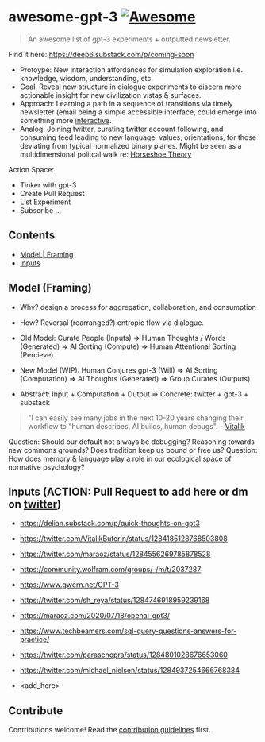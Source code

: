 # awesome-gpt-3 [![Awesome](https://awesome.re/badge.svg)](https://awesome.re)
> An awesome list of gpt-3 experiments + outputted newsletter.

Find it here: https://deep6.substack.com/p/coming-soon

* Protoype: New interaction affordances for simulation exploration i.e. knowledge, wisdom, understanding, etc. 
* Goal: Reveal new structure in dialogue experiments to discern more actionable insight for new civilization vistas & surfaces. 
* Approach: Learning a path in a sequence of transitions via timely newsletter (email being a simple accessible interface, could emerge into something more [interactive](https://github.com/moskalyk/massively-multiplater-online-chat). 
* Analog: Joining twitter, curating twitter account following, and consuming feed leading to new language, values, orientations, for those deviating from typical normalized binary planes. Might be seen as a multidimensional politcal walk re: [Horseshoe Theory](https://en.wikipedia.org/wiki/Horseshoe_theory)

Action Space:
- Tinker with gpt-3 
- Create Pull Request
- List Experiment
- Subscribe
...

## Contents
- [Model | Framing](#model)
- [Inputs](#inputs)

## Model (Framing)
- Why? design a process for aggregation, collaboration, and consumption
- How? Reversal (rearranged?) entropic flow via dialogue. 

- Old Model: Curate People (Inputs) => Human Thoughts / Words (Generated) => AI Sorting (Compute) => Human Attentional Sorting (Percieve)
- New Model (WIP): Human Conjures gpt-3 (Will) => AI Sorting (Computation) => AI Thoughts (Generated) => Group Curates (Outputs)

- Abstract: Input + Computation + Output => Concrete: twitter + gpt-3 + substack 

> "I can easily see many jobs in the next 10-20 years changing their workflow to "human describes, AI builds, human debugs". - [Vitalik](https://twitter.com/VitalikButerin/status/1284185128768503808)

Question: Should our default not always be debugging? Reasoning towards new commons grounds? Does tradition keep us bound or free us?
Question: How does memory & language play a role in our ecological space of normative psychology?

## Inputs (ACTION: Pull Request to add here or dm on [twitter](https://twitter.com/Moskalyk))
- https://delian.substack.com/p/quick-thoughts-on-gpt3
- https://twitter.com/VitalikButerin/status/1284185128768503808
- https://twitter.com/maraoz/status/1284556269785878528
- https://community.wolfram.com/groups/-/m/t/2037287
- https://www.gwern.net/GPT-3
- https://twitter.com/sh_reya/status/1284746918959239168
- https://maraoz.com/2020/07/18/openai-gpt3/
- https://www.techbeamers.com/sql-query-questions-answers-for-practice/
- https://twitter.com/paraschopra/status/1284801028676653060
- https://twitter.com/michael_nielsen/status/1284937254666768384

- <add_here>

## Contribute
Contributions welcome! Read the [contribution guidelines](contributing.md) first.
